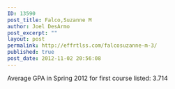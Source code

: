 ```yaml
---
ID: 13590
post_title: Falco,Suzanne M
author: Joel DesArmo
post_excerpt: ""
layout: post
permalink: http://effrtlss.com/falcosuzanne-m-3/
published: true
post_date: 2012-11-02 20:56:08
---
```

<p>Average GPA in Spring 2012 for first course listed: 3.714</p>